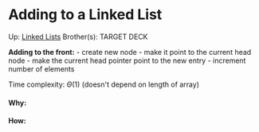 # Adding to a Linked List

Up: [Linked Lists](linked_lists)
Brother(s):
TARGET DECK

**Adding to the front:** 
	  - create new node
	  - make it point to the current head node
	  - make the current head pointer point to the new entry
	  - increment number of elements

Time complexity: $\Theta (1)$ (doesn't depend on length of array)





































#### Why:
#### How:









